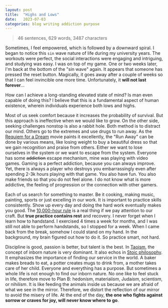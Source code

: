 ```yaml
---
layout: post
title:  "Highs and Lows"
date:   2023-07-03
categories: blog writing addiction purpose
---
```


> 46 sentences, 629 words, 3487 characters

Sometimes, I feel empowered, which is followed by a downward spiral. I began to notice this `sin` wave nature of life during my university years. The workouts were perfect, the social interactions were engaging and intriguing, and studying was easy. I was on top of my game. One or two weeks later, I'm back at the bottom of the "sin wave" again. It appears that someone has pressed the reset button. Magically, it goes away after a couple of weeks so that I can feel invincible one more time. Unfortunately, it **will not last forever**...

How can I achieve a long-standing elevated state of mind? Is man even capable of doing this? I believe that this is a fundamental aspect of human existence, wherein individuals experience both lows and highs.

Most of us seek comfort because it increases the probability of survival. But this approach is ineffective when we would like to grow. On the other side, seeking challenges nonstop is also a rabbit hole. Both method is to distract our mind. Others go to the extremes and use drugs to run away. As the [Requiem for a Dream](https://www.imdb.com/title/tt0180093/) movie paints it excellently, the "Run Away" can be done by various means, like losing weight to buy a beautiful dress so that we gain recognition and praise from others. Either we want to lose ourselves in the system or we want to escape from the system. Everyone has some ~~addiction~~ escape mechanism, mine was playing with video games. Gaming is a perfect addiction, because you can always improve. Yet, there is always a player who destroys you embarrassingly even after spending 2-3k hours playing with that game. You also have fun. You also make friends so that you do not feel alone. I do not know what is more addictive, the feeling of progression or the connection with other gamers.

Each of us search for something to master. Be it cooking, making music, painting, sports or just excelling in our work. It is important to practice skills consistently. Show up every day and doing the hard work eventually makes you good. The [10,000-hour rule](https://www.ncbi.nlm.nih.gov/pmc/articles/PMC4662388/) is a real thing if we pay attention to our craft. But **true practice contains rest** and recovery. I never forget when I learn how to handstand. I exercised 4 times a week for months, and I was still not able to perform handstands, so I stopped for a week. When I came back from the break, somehow I could stand on my hand. In the background, my brain figured out how to do it. So practice smart, not hard.

Discipline is good, passion is better, but talent is the best. In [Taoism](https://terebess.hu/english/tao/Zhuangzi-Burton-Watson.pdf), the concept of inborn nature is very dominant. It also echos in [Stoic philosophy](https://www.gutenberg.org/files/2680/2680-h/2680-h.htm). It emphasizes the importance of finding our service in the world. A baker makes breads to eat, a potter creates mugs to drink from, a mother takes care of her child. Everyone and everything has a purpose. But sometimes a whole life is not enough to find our inborn nature. No one like to feel stuck in life, therefore move to Plan B: hedon*ism*, material*ism*, Juda*ism*, scient*ism*, or nihil*ism*. It is like feeding the animals inside us because we are afraid of what we see in the mirror. Therefore, we distort the reflection of our mirror to avoid the misery of life. At the end of the day, **the one who fights against sorrow or craves for joy, will never know where to go**.
